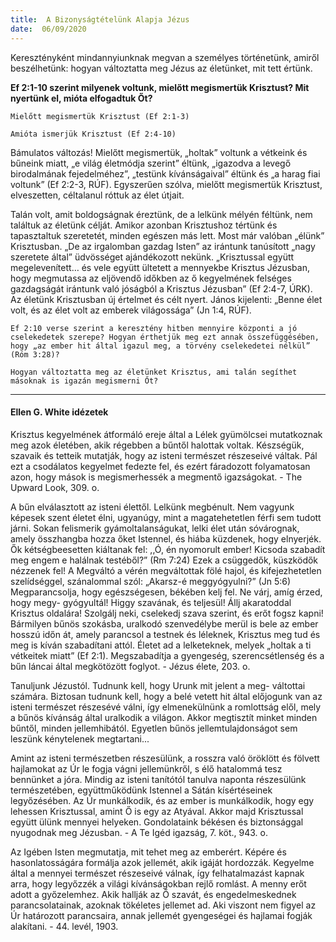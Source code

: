```yaml
---
title:  A Bizonyságtételünk Alapja Jézus
date:  06/09/2020
---
```


Keresztényként mindannyiunknak megvan a személyes történetünk, amiről beszélhetünk: hogyan változtatta meg Jézus az életünket, mit tett értünk.

**Ef 2:1-10 szerint milyenek voltunk, mielőtt megismertük Krisztust? Mit nyertünk el, mióta elfogadtuk Őt?**

`Mielőtt megismertük Krisztust (Ef 2:1-3)`

`Amióta ismerjük Krisztust (Ef 2:4-10)`

Bámulatos változás! Mielőtt megismertük, „holtak” voltunk a vétkeink és bűneink miatt, „e világ életmódja szerint” éltünk, „igazodva a levegő birodalmának fejedelméhez”, „testünk kívánságaival” éltünk és „a harag fiai voltunk” (Ef 2:2-3, RÚF). Egyszerűen szólva, mielőtt megismertük Krisztust, elveszetten, céltalanul róttuk az élet útjait.

Talán volt, amit boldogságnak éreztünk, de a lelkünk mélyén féltünk, nem találtuk az életünk célját. Amikor azonban Krisztushoz tértünk és tapasztaltuk szeretetét, minden egészen más lett. Most már valóban „élünk” Krisztusban. „De az irgalomban gazdag Isten” az irántunk tanúsított „nagy szeretete által” üdvösséget ajándékozott nekünk. „Krisztussal együtt megelevenített… és vele együtt ültetett a mennyekbe Krisztus Jézusban, hogy megmutassa az eljövendő időkben az ő kegyelmének felséges gazdagságát irántunk való jóságból a Krisztus Jézusban” (Ef 2:4-7, ÚRK). Az életünk Krisztusban új értelmet és célt nyert. János kijelenti: „Benne élet volt, és az élet volt az emberek világossága” (Jn 1:4, RÚF).

`Ef 2:10 verse szerint a keresztény hitben mennyire központi a jó cselekedetek szerepe? Hogyan érthetjük meg ezt annak összefüggésében, hogy „az ember hit által igazul meg, a törvény cselekedetei nélkül” (Róm 3:28)?`

`Hogyan változtatta meg az életünket Krisztus, ami talán segíthet másoknak is igazán megismerni Őt?`

---

#### Ellen G. White idézetek

Krisztus kegyelmének átformáló ereje által a Lélek gyümölcsei mutatkoznak meg azok életében, akik régebben a bűntől halottak voltak. Készségük, szavaik és tetteik mutatják, hogy az isteni természet részeseivé váltak. Pál ezt a csodálatos kegyelmet fedezte fel, és ezért fáradozott folyamatosan azon, hogy mások is megismerhessék a megmentő igazságokat. - The Upward Look, 309. o.

A bűn elválasztott az isteni élettől. Lelkünk megbénult. Nem vagyunk képesek szent életet élni, ugyanúgy, mint a magatehetetlen férfi sem tudott járni. Sokan felismerik gyámoltalanságukat, lelki élet után sóvárognak, amely összhangba hozza őket Istennel, és hiába küzdenek, hogy elnyerjék. Ők kétségbeesetten kiáltanak fel: ,,Ó, én nyomorult ember! Kicsoda szabadít meg engem e halálnak testéből?” (Rm 7:24) Ezek a csüggedők, küszködők nézzenek fel! A Megváltó a vérén megváltottak fölé hajol, és kifejezhetetlen szelídséggel, szánalommal szól: „Akarsz-é meggyógyulni?” (Jn 5:6) Megparancsolja, hogy egészségesen, békében kelj fel. Ne várj, amíg érzed, hogy megy- gyógyultál! Higgy szavának, és teljesül! Állj akaratoddal Krisztus oldalára! Szolgálj neki, cselekedj szava szerint, és erőt fogsz kapni! Bármilyen bűnös szokásba, uralkodó szenvedélybe merül is bele az ember hosszú időn át, amely parancsol a testnek és léleknek, Krisztus meg tud és meg is kíván szabadítani attól. Életet ad a lelketeknek, melyek „holtak a ti vétkeitek miatt” (Ef 2:1). Megszabadítja a gyengeség, szerencsétlenség és a bűn láncai által megkötözött foglyot. - Jézus élete, 203. o.

Tanuljunk Jézustól. Tudnunk kell, hogy Urunk mit jelent a meg- váltottai számára. Biztosan tudnunk kell, hogy a belé vetett hit által előjogunk van az isteni természet részesévé válni, így elmenekülnünk a romlottság elől, mely a bűnös kívánság által uralkodik a világon. Akkor megtisztít minket minden bűntől, minden jellemhibától. Egyetlen bűnös jellemtulajdonságot sem leszünk kénytelenek megtartani...

Amint az isteni természetben részesülünk, a rosszra való öröklött és fölvett hajlamokat az Úr le fogja vágni jellemünkről, s élő hatalommá tesz bennünket a jóra. Mindig az isteni tanítótól tanulva naponta részesülünk természetében, együttműködünk Istennel a Sátán kísértéseinek legyőzésében. Az Úr munkálkodik, és az ember is munkálkodik, hogy egy lehessen Krisztussal, amint Ő is egy az Atyával. Akkor majd Krisztussal együtt ülünk mennyei helyeken. Gondolataink békésen és biztonsággal nyugodnak meg Jézusban. - A Te Igéd igazság, 7. köt., 943. o.

Az Igében Isten megmutatja, mit tehet meg az emberért. Képére és hasonlatosságára formálja azok jellemét, akik igáját hordozzák. Kegyelme által a mennyei természet részeseivé válnak, így felhatalmazást kapnak arra, hogy legyőzzék a világi kívánságokban rejlő romlást. A menny erőt adott a győzelemhez. Akik hallják az Ő szavát, és engedelmeskednek parancsolatainak, azoknak tökéletes jellemet ad. Aki viszont nem figyel az Úr határozott parancsaira, annak jellemét gyengeségei és hajlamai fogják alakítani. - 44. levél, 1903.
